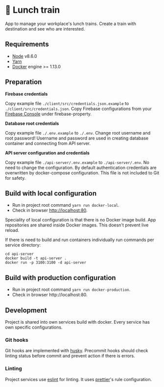# :steam_locomotive: Lunch train

App to manage your workplace's lunch trains. Create a train with destination and see who are interested.

## Requirements

* [Node](https://nodejs.org) v8.6.0
* [Yarn](https://yarnpkg.com)
* [Docker](https://www.docker.com/) engine >= 1.13.0

## Preparation

**Firebase credentials**

Copy example file `./client/src/credentials.json.example` to `./client/src/credentials.json`. Copy Firebase configurations from your [Firebase Console](https://console.firebase.google.com) under firebase-property.

**Database root credentials**

Copy example file `./.env.example` to `./.env`. Change root username and root password! Username and password are used in creating database container and connecting from API server.

**API server configuration and credentials**

Copy example file `./api-server/.env.example` to `./api-server/.env`. No need to change the configuration. By default authentication credentials are overwritten by docker-compose configuration. This file is not included to Git for safety.

## Build with local configuration

* Run in project root command `yarn run docker-local`.
* Check in browser [http://localhost:80](http://localhost:80).

Speciality of local configuration is that there is no Docker image build. App repositories are shared inside Docker images. This doesn't prevent live reload.

If there is need to build and run containers individually run commands per service directory:

```
cd api-server
docker build -t api-server .
docker run -p 3100:3100 -d api-server
```

## Build with production configuration

* Run in project root command `yarn run docker-production`.
* Check in browser http://localhost:80.

## Development

Project is shared into own services build with docker. Every service has own specific configurations.

### Git hooks

Git hooks are implemented with [husky](https://github.com/typicode/husky). Precommit hooks should check linting status before commit and prevent action if there is errors.

### Linting

Project services use [eslint](https://eslint.org/) for linting. It uses [prettier](https://github.com/prettier/prettier)'s rule configuration.
